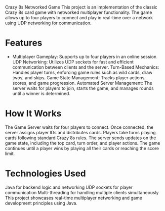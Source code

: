 Crazy 8s Networked Game
This project is an implementation of the classic Crazy 8s card game with networked multiplayer functionality. The game allows up to four players to connect and play in real-time over a network using UDP networking for communication.

# Features
* Multiplayer Gameplay: Supports up to four players in an online session.
UDP Networking: Utilizes UDP sockets for fast and efficient communication between clients and the server.
Turn-Based Mechanics: Handles player turns, enforcing game rules such as wild cards, draw twos, and skips.
Game State Management: Tracks player actions, scores, and game progression.
Automated Server Management: The server waits for players to join, starts the game, and manages rounds until a winner is determined.
# How It Works
The Game Server waits for four players to connect.
Once connected, the server assigns player IDs and distributes cards.
Players take turns playing cards following standard Crazy 8s rules.
The server sends updates on the game state, including the top card, turn order, and player actions.
The game continues until a player wins by playing all their cards or reaching the score limit.
# Technologies Used
Java for backend logic and networking
UDP sockets for player communication
Multi-threading for handling multiple clients simultaneously
This project showcases real-time multiplayer networking and game development principles using Java.
